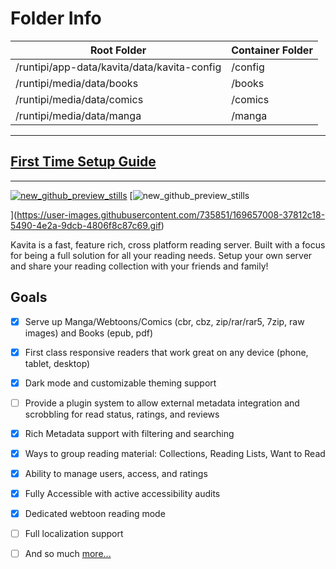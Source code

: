 # Folder Info
| Root Folder                                 | Container Folder |
|---------------------------------------------|------------------|
| /runtipi/app-data/kavita/data/kavita-config | /config          |
| /runtipi/media/data/books                   | /books           |
| /runtipi/media/data/comics                  | /comics          |
| /runtipi/media/data/manga                   | /manga           |

---

## [First Time Setup Guide](https://wiki.kavitareader.com/en/guides/first-time-setup)
---

[![new_github_preview_stills](https://user-images.githubusercontent.com/735851/169657008-37812c18-5490-4e2a-9dcb-4806f8c87c69.gif)](https://user-images.githubusercontent.com/735851/169657008-37812c18-5490-4e2a-9dcb-4806f8c87c69.gif) [![new_github_preview_stills](https://user-images.githubusercontent.com/735851/169657008-37812c18-5490-4e2a-9dcb-4806f8c87c69.gif)

](https://user-images.githubusercontent.com/735851/169657008-37812c18-5490-4e2a-9dcb-4806f8c87c69.gif)[](https://user-images.githubusercontent.com/735851/169657008-37812c18-5490-4e2a-9dcb-4806f8c87c69.gif)

Kavita is a fast, feature rich, cross platform reading server. Built with a focus for being a full solution for all your reading needs. Setup your own server and share your reading collection with your friends and family!

## [](https://github.com/Kareadita/Kavita#goals)Goals

-   [x]  Serve up Manga/Webtoons/Comics (cbr, cbz, zip/rar/rar5, 7zip, raw images) and Books (epub, pdf)
-   [x]  First class responsive readers that work great on any device (phone, tablet, desktop)
-   [x]  Dark mode and customizable theming support
-   [ ]  Provide a plugin system to allow external metadata integration and scrobbling for read status, ratings, and reviews
-   [x]  Rich Metadata support with filtering and searching
-   [x]  Ways to group reading material: Collections, Reading Lists, Want to Read
-   [x]  Ability to manage users, access, and ratings
-   [x]  Fully Accessible with active accessibility audits
-   [x]  Dedicated webtoon reading mode
-   [ ]  Full localization support
-   [ ]  And so much [more...](https://github.com/Kareadita/Kavita/projects)


